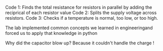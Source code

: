 Code 1: Finds the total resistance for resistors in parallel by adding the reciprical of each resistor value
Code 2: Splits the supply voltage across resistors.
Code 3: Checks if a temperature is normal, too low, or too high. 

The lab implemented common concepts we learned in engineeringand forced us to apply that knowledge in python 

Why did the capacitor blow up?
Because it couldn't handle the charge !
